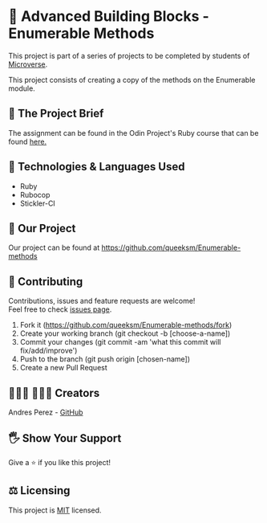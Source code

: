 # 💭 Advanced Building Blocks - Enumerable Methods

This project is part of a series of projects to be completed by students of [Microverse](https://www.microverse.org/ 'The Global School for Remote Software Developers!').

This project consists of creating a copy of the methods on the Enumerable module.

## 🔮 The Project Brief

The assignment can be found in the Odin Project's Ruby course that can be found [here.](https://www.theodinproject.com/courses/ruby-programming/lessons/advanced-building-blocks)

## 🔨 Technologies & Languages Used

- Ruby
- Rubocop
- Stickler-CI

## 🚀 Our Project

Our project can be found at https://github.com/queeksm/Enumerable-methods

## 🦄 Contributing

Contributions, issues and feature requests are welcome!<br />Feel free to check [issues page](https://github.com/queeksm/Enumerable-methods/issues).

1. Fork it (https://github.com/queeksm/Enumerable-methods/fork)
2. Create your working branch (git checkout -b [choose-a-name])
3. Commit your changes (git commit -am 'what this commit will fix/add/improve')
4. Push to the branch (git push origin [chosen-name])
5. Create a new Pull Request

## 👨🏽‍💻 👨🏿‍💻 Creators

Andres Perez - [GitHub](https://github.com/queeksm)

## 🖐️ Show Your Support

Give a ⭐️ if you like this project!

## ⚖️ Licensing

This project is [MIT](https://github.com/queeksm/Enumerable-methods/LICENSE.txt) licensed.
